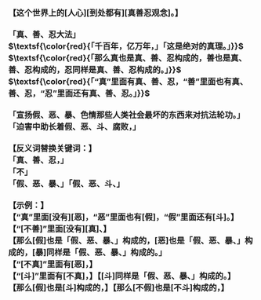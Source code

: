 <h3>
<br>【这个世界上的[人心][到处都有][真善忍观念]。】
<br>
<br>「真、善、忍大法」
<br>$\textsf{\color{red}{「千百年，亿万年，」「这是绝对的真理。」}}$
<br>$\textsf{\color{red}{「那么真也是真、善、忍构成的，善也是真、善、忍构成的，忍同样是真、善、忍构成的。」}}$
<br>$\textsf{\color{red}{「“真”里面有真、善、忍，“善”里面也有真、善、忍，“忍”里面还有真、善、忍。」}}$
<br>
<br>「宣扬假、恶、暴、色情那些人类社会最坏的东西来对抗法轮功。」
<br>「迫害中助长着假、恶、斗、腐败，」
<br>
<br>【反义词替换关键词：】
<br>「真、善、忍，」
<br>「不」
<br>「假、恶、暴、」「假、恶、斗、」
<br>
<br>【示例：】
<br>【“真”里面[没有][恶]，“恶”里面也有[假]，“假”里面还有[斗]。】
<br>【“[不善]”里面[没有][真]、】
<br>【那么[假]也是「假、恶、暴、」构成的，[恶]也是「假、恶、暴、」构成的，[暴]同样是「假、恶、暴、」构成的。」
<br>【“[不真]”里面有[恶]，】
<br>【“[斗]”里面有[不真]，】【[斗]同样是「假、恶、暴、」构成的。】
<br>【那么[假]也是[斗]构成的，】【那么[不假]也是[不斗]构成的，】
</h3>
